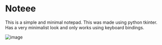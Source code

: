 # Noteee
This is a simple and minimal notepad. This was made using python tkinter. Has a very minimalist look and only works using keyboard bindings.


![image](https://user-images.githubusercontent.com/72241424/211765192-de1297c7-8355-4fd9-a415-50b4da886268.png)
